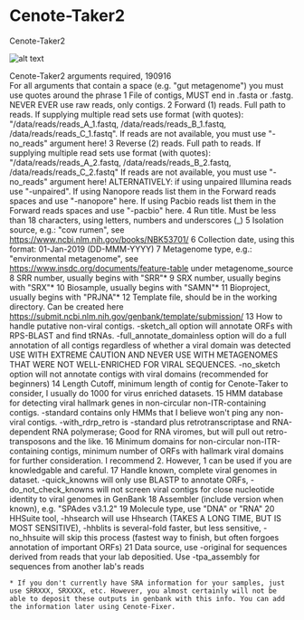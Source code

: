 # Cenote-Taker2
Cenote-Taker2

![alt text](https://github.com/mtisza1/Cenote-Taker2/blob/master/cenote-taker2_schematic_190920.png)


Cenote-Taker2 arguments required, 190916	
	For all arguments that contain a space (e.g. "gut metagenome") you must use quotes around the phrase
1	File of contigs, MUST end in .fasta or .fastg. NEVER EVER use raw reads, only contigs.
2	Forward (1) reads. Full path to reads. If supplying multiple read sets use format (with quotes): "/data/reads/reads_A_1.fastq, /data/reads/reads_B_1.fastq, /data/reads/reads_C_1.fastq". If reads are not available, you must use "-no_reads" argument here!
3	Reverse (2) reads. Full path to reads. If supplying multiple read sets use format (with quotes): "/data/reads/reads_A_2.fastq, /data/reads/reads_B_2.fastq, /data/reads/reads_C_2.fastq" If reads are not available, you must use "-no_reads" argument here! ALTERNATIVELY: if using unpaired Illumina reads use "-unpaired". If using Nanopore reads list them in the Forward reads spaces and use "-nanopore" here. If using Pacbio reads list them in the Forward reads spaces and use "-pacbio" here. 
4	Run title. Must be less than 18 characters, using letters, numbers and underscores (_)
5	Isolation source, e.g.: "cow rumen", see https://www.ncbi.nlm.nih.gov/books/NBK53701/
6	Collection date, using this format: 01-Jan-2019 (DD-MMM-YYYY)
7	Metagenome type, e.g.: "environmental metagenome", see https://www.insdc.org/documents/feature-table under metagenome_source
8	SRR number, usually begins with "SRR"*
9	SRX number, usually begins with "SRX"*
10	Biosample, usually begins with "SAMN"*
11	Bioproject, usually begins with "PRJNA"*
12	Template file, should be in the working directory. Can be created here https://submit.ncbi.nlm.nih.gov/genbank/template/submission/
13	How to handle putative non-viral contigs. -sketch_all option will annotate ORFs with RPS-BLAST and find tRNAs. -full_annotate_domainless option will do a full annotation of all contigs regardless of whether a viral domain was detected USE WITH EXTREME CAUTION AND NEVER USE WITH METAGENOMES THAT WERE NOT WELL-ENRICHED FOR VIRAL SEQUENCES. -no_sketch option will not annotate contigs with viral domains (recommended for beginners)
14	Length Cutoff, minimum length of contig for Cenote-Taker to consider, I usually do 1000 for virus enriched datasets.
15	HMM database for detecting viral hallmark genes in non-circular non-ITR-containing contigs. -standard contains only HMMs that I believe won't ping any non-viral contigs. -with_rdrp_retro is -standard plus retrotranscriptase and RNA-dependent RNA polymerase; Good for RNA viromes, but will pull out retro-transposons and the like.
16	Minimum domains for non-circular non-ITR-containing contigs, minimum number of ORFs with hallmark viral domains for further consideration. I recommend 2. However, 1 can be used if you are knowledgable and careful.
17	Handle known, complete viral genomes in dataset. -quick_knowns will only use BLASTP to annotate ORFs, -do_not_check_knowns will not screen viral contigs for close nucleotide identity to viral genomes in GenBank
18	Assembler (include version when known), e.g. "SPAdes v3.1.2"
19	Molecule type, use "DNA" or "RNA"
20	HHSuite tool, -hhsearch will use Hhsearch (TAKES A LONG TIME, BUT IS MOST SENSITIVE), -hhblits is several-fold faster, but less sensitive, -no_hhsuite will skip this process (fastest way to finish, but often forgoes annotation of important ORFs)
21	Data source, use -original for sequences derived from reads that your lab depositied. Use -tpa_assembly for sequences from another lab's reads
	
	* If you don't currently have SRA information for your samples, just use SRRXXX, SRXXXX, etc. However, you almost certainly will not be able to deposit these outputs in genbank with this info. You can add the information later using Cenote-Fixer.
